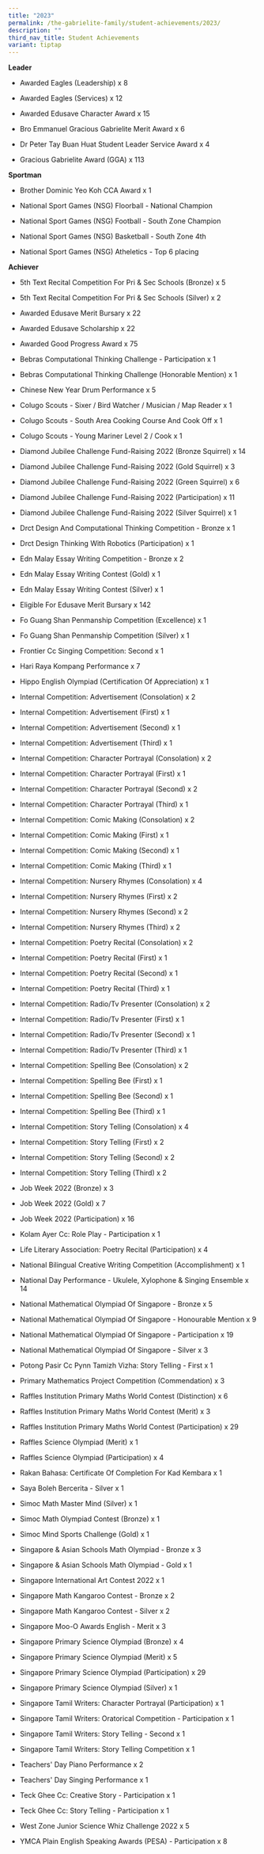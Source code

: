 ```yaml
---
title: "2023"
permalink: /the-gabrielite-family/student-achievements/2023/
description: ""
third_nav_title: Student Achievements
variant: tiptap
---
```

<p><strong>Leader</strong>
</p>
<ul data-tight="true" class="tight">
<li>
<p>Awarded Eagles (Leadership) x 8</p>
</li>
<li>
<p>Awarded Eagles (Services) x 12</p>
</li>
<li>
<p>Awarded Edusave Character Award x 15</p>
</li>
<li>
<p>Bro Emmanuel Gracious Gabrielite Merit Award x 6</p>
</li>
<li>
<p>Dr Peter Tay Buan Huat Student Leader Service Award x 4</p>
</li>
<li>
<p>Gracious Gabrielite Award (GGA) x 113</p>
</li>
</ul>
<p><strong>Sportman</strong>
</p>
<ul data-tight="true" class="tight">
<li>
<p>Brother Dominic Yeo Koh CCA Award x 1</p>
</li>
<li>
<p>National Sport Games (NSG) Floorball - National Champion</p>
</li>
<li>
<p>National Sport Games (NSG) Football - South Zone Champion</p>
</li>
<li>
<p>National Sport Games (NSG) Basketball - South Zone 4th</p>
</li>
<li>
<p>National Sport Games (NSG) Atheletics - Top 6 placing</p>
</li>
</ul>
<p><strong>Achiever</strong>
</p>
<ul data-tight="true" class="tight">
<li>
<p>5th Text Recital Competition For Pri &amp; Sec Schools (Bronze) x 5</p>
</li>
<li>
<p>5th Text Recital Competition For Pri &amp; Sec Schools (Silver) x 2</p>
</li>
<li>
<p>Awarded Edusave Merit Bursary x 22</p>
</li>
<li>
<p>Awarded Edusave Scholarship x 22</p>
</li>
<li>
<p>Awarded Good Progress Award x 75</p>
</li>
<li>
<p>Bebras Computational Thinking Challenge - Participation x 1</p>
</li>
<li>
<p>Bebras Computational Thinking Challenge (Honorable Mention) x 1</p>
</li>
<li>
<p>Chinese New Year Drum Performance x 5</p>
</li>
<li>
<p>Colugo Scouts - Sixer / Bird Watcher / Musician / Map Reader x 1</p>
</li>
<li>
<p>Colugo Scouts - South Area Cooking Course And Cook Off x 1</p>
</li>
<li>
<p>Colugo Scouts - Young Mariner Level 2 / Cook x 1</p>
</li>
<li>
<p>Diamond Jubilee Challenge Fund-Raising 2022 (Bronze Squirrel) x 14</p>
</li>
<li>
<p>Diamond Jubilee Challenge Fund-Raising 2022 (Gold Squirrel) x 3</p>
</li>
<li>
<p>Diamond Jubilee Challenge Fund-Raising 2022 (Green Squirrel) x 6</p>
</li>
<li>
<p>Diamond Jubilee Challenge Fund-Raising 2022 (Participation) x 11</p>
</li>
<li>
<p>Diamond Jubilee Challenge Fund-Raising 2022 (Silver Squirrel) x 1</p>
</li>
<li>
<p>Drct Design And Computational Thinking Competition - Bronze x 1</p>
</li>
<li>
<p>Drct Design Thinking With Robotics (Participation) x 1</p>
</li>
<li>
<p>Edn Malay Essay Writing Competition - Bronze x 2</p>
</li>
<li>
<p>Edn Malay Essay Writing Contest (Gold) x 1</p>
</li>
<li>
<p>Edn Malay Essay Writing Contest (Silver) x 1</p>
</li>
<li>
<p>Eligible For Edusave Merit Bursary x 142</p>
</li>
<li>
<p>Fo Guang Shan Penmanship Competition (Excellence) x 1</p>
</li>
<li>
<p>Fo Guang Shan Penmanship Competition (Silver) x 1</p>
</li>
<li>
<p>Frontier Cc Singing Competition: Second x 1</p>
</li>
<li>
<p>Hari Raya Kompang Performance x 7</p>
</li>
<li>
<p>Hippo English Olympiad (Certification Of Appreciation) x 1</p>
</li>
<li>
<p>Internal Competition: Advertisement (Consolation) x 2</p>
</li>
<li>
<p>Internal Competition: Advertisement (First) x 1</p>
</li>
<li>
<p>Internal Competition: Advertisement (Second) x 1</p>
</li>
<li>
<p>Internal Competition: Advertisement (Third) x 1</p>
</li>
<li>
<p>Internal Competition: Character Portrayal (Consolation) x 2</p>
</li>
<li>
<p>Internal Competition: Character Portrayal (First) x 1</p>
</li>
<li>
<p>Internal Competition: Character Portrayal (Second) x 2</p>
</li>
<li>
<p>Internal Competition: Character Portrayal (Third) x 1</p>
</li>
<li>
<p>Internal Competition: Comic Making (Consolation) x 2</p>
</li>
<li>
<p>Internal Competition: Comic Making (First) x 1</p>
</li>
<li>
<p>Internal Competition: Comic Making (Second) x 1</p>
</li>
<li>
<p>Internal Competition: Comic Making (Third) x 1</p>
</li>
<li>
<p>Internal Competition: Nursery Rhymes (Consolation) x 4</p>
</li>
<li>
<p>Internal Competition: Nursery Rhymes (First) x 2</p>
</li>
<li>
<p>Internal Competition: Nursery Rhymes (Second) x 2</p>
</li>
<li>
<p>Internal Competition: Nursery Rhymes (Third) x 2</p>
</li>
<li>
<p>Internal Competition: Poetry Recital (Consolation) x 2</p>
</li>
<li>
<p>Internal Competition: Poetry Recital (First) x 1</p>
</li>
<li>
<p>Internal Competition: Poetry Recital (Second) x 1</p>
</li>
<li>
<p>Internal Competition: Poetry Recital (Third) x 1</p>
</li>
<li>
<p>Internal Competition: Radio/Tv Presenter (Consolation) x 2</p>
</li>
<li>
<p>Internal Competition: Radio/Tv Presenter (First) x 1</p>
</li>
<li>
<p>Internal Competition: Radio/Tv Presenter (Second) x 1</p>
</li>
<li>
<p>Internal Competition: Radio/Tv Presenter (Third) x 1</p>
</li>
<li>
<p>Internal Competition: Spelling Bee (Consolation) x 2</p>
</li>
<li>
<p>Internal Competition: Spelling Bee (First) x 1</p>
</li>
<li>
<p>Internal Competition: Spelling Bee (Second) x 1</p>
</li>
<li>
<p>Internal Competition: Spelling Bee (Third) x 1</p>
</li>
<li>
<p>Internal Competition: Story Telling (Consolation) x 4</p>
</li>
<li>
<p>Internal Competition: Story Telling (First) x 2</p>
</li>
<li>
<p>Internal Competition: Story Telling (Second) x 2</p>
</li>
<li>
<p>Internal Competition: Story Telling (Third) x 2</p>
</li>
<li>
<p>Job Week 2022 (Bronze) x 3</p>
</li>
<li>
<p>Job Week 2022 (Gold) x 7</p>
</li>
<li>
<p>Job Week 2022 (Participation) x 16</p>
</li>
<li>
<p>Kolam Ayer Cc: Role Play - Participation x 1</p>
</li>
<li>
<p>Life Literary Association: Poetry Recital (Participation) x 4</p>
</li>
<li>
<p>National Bilingual Creative Writing Competition (Accomplishment) x 1</p>
</li>
<li>
<p>National Day Performance - Ukulele, Xylophone &amp; Singing Ensemble x
14</p>
</li>
<li>
<p>National Mathematical Olympiad Of Singapore - Bronze x 5</p>
</li>
<li>
<p>National Mathematical Olympiad Of Singapore - Honourable Mention x 9</p>
</li>
<li>
<p>National Mathematical Olympiad Of Singapore - Participation x 19</p>
</li>
<li>
<p>National Mathematical Olympiad Of Singapore - Silver x 3</p>
</li>
<li>
<p>Potong Pasir Cc Pynn Tamizh Vizha: Story Telling - First x 1</p>
</li>
<li>
<p>Primary Mathematics Project Competition (Commendation) x 3</p>
</li>
<li>
<p>Raffles Institution Primary Maths World Contest (Distinction) x 6</p>
</li>
<li>
<p>Raffles Institution Primary Maths World Contest (Merit) x 3</p>
</li>
<li>
<p>Raffles Institution Primary Maths World Contest (Participation) x 29</p>
</li>
<li>
<p>Raffles Science Olympiad (Merit) x 1</p>
</li>
<li>
<p>Raffles Science Olympiad (Participation) x 4</p>
</li>
<li>
<p>Rakan Bahasa: Certificate Of Completion For Kad Kembara x 1</p>
</li>
<li>
<p>Saya Boleh Bercerita - Silver x 1</p>
</li>
<li>
<p>Simoc Math Master Mind (Silver) x 1</p>
</li>
<li>
<p>Simoc Math Olympiad Contest (Bronze) x 1</p>
</li>
<li>
<p>Simoc Mind Sports Challenge (Gold) x 1</p>
</li>
<li>
<p>Singapore &amp; Asian Schools Math Olympiad - Bronze x 3</p>
</li>
<li>
<p>Singapore &amp; Asian Schools Math Olympiad - Gold x 1</p>
</li>
<li>
<p>Singapore International Art Contest 2022 x 1</p>
</li>
<li>
<p>Singapore Math Kangaroo Contest - Bronze x 2</p>
</li>
<li>
<p>Singapore Math Kangaroo Contest - Silver x 2</p>
</li>
<li>
<p>Singapore Moo-O Awards English - Merit x 3</p>
</li>
<li>
<p>Singapore Primary Science Olympiad (Bronze) x 4</p>
</li>
<li>
<p>Singapore Primary Science Olympiad (Merit) x 5</p>
</li>
<li>
<p>Singapore Primary Science Olympiad (Participation) x 29</p>
</li>
<li>
<p>Singapore Primary Science Olympiad (Silver) x 1</p>
</li>
<li>
<p>Singapore Tamil Writers: Character Portrayal (Participation) x 1</p>
</li>
<li>
<p>Singapore Tamil Writers: Oratorical Competition - Participation x 1</p>
</li>
<li>
<p>Singapore Tamil Writers: Story Telling - Second x 1</p>
</li>
<li>
<p>Singapore Tamil Writers: Story Telling Competition x 1</p>
</li>
<li>
<p>Teachers' Day Piano Performance x 2</p>
</li>
<li>
<p>Teachers' Day Singing Performance x 1</p>
</li>
<li>
<p>Teck Ghee Cc: Creative Story - Participation x 1</p>
</li>
<li>
<p>Teck Ghee Cc: Story Telling - Participation x 1</p>
</li>
<li>
<p>West Zone Junior Science Whiz Challenge 2022 x 5</p>
</li>
<li>
<p>YMCA Plain English Speaking Awards (PESA) - Participation x 8</p>
</li>
</ul>
<p></p>